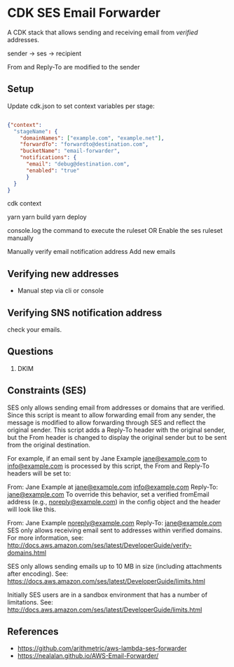 # CDK SES Email Forwarder

A CDK stack that allows sending and receiving email from *verified* addresses.

sender -> ses -> recipient

From and Reply-To are modified to the sender

## Setup

Update cdk.json to set context variables per stage:
```json

{"context":
  "stageName": {
    "domainNames": ["example.com", "example.net"],
    "forwardTo": "forwardto@destination.com",
    "bucketName": "email-forwarder",
    "notifications": {
      "email": "debug@destination.com",
      "enabled": "true"
      }
  }
}
```
cdk context

yarn
yarn build
yarn deploy

console.log the command to execute the ruleset
OR Enable the ses ruleset manually

Manually verify email notification address
Add new emails

## Verifying new addresses
- Manual step via cli or console

## Verifying SNS notification address
check your emails.
## Questions
1. DKIM
## Constraints (SES)

SES only allows sending email from addresses or domains that are verified. Since this script is meant to allow forwarding email from any sender, the message is modified to allow forwarding through SES and reflect the original sender. This script adds a Reply-To header with the original sender, but the From header is changed to display the original sender but to be sent from the original destination.

For example, if an email sent by Jane Example <jane@example.com> to info@example.com is processed by this script, the From and Reply-To headers will be set to:

From: Jane Example at jane@example.com <info@example.com>
Reply-To: jane@example.com
To override this behavior, set a verified fromEmail address (e.g., noreply@example.com) in the config object and the header will look like this.

From: Jane Example <noreply@example.com>
Reply-To: jane@example.com
SES only allows receiving email sent to addresses within verified domains. For more information, see: http://docs.aws.amazon.com/ses/latest/DeveloperGuide/verify-domains.html

SES only allows sending emails up to 10 MB in size (including attachments after encoding). See: https://docs.aws.amazon.com/ses/latest/DeveloperGuide/limits.html

Initially SES users are in a sandbox environment that has a number of limitations. See: http://docs.aws.amazon.com/ses/latest/DeveloperGuide/limits.html


## References
- https://github.com/arithmetric/aws-lambda-ses-forwarder
- https://nealalan.github.io/AWS-Email-Forwarder/